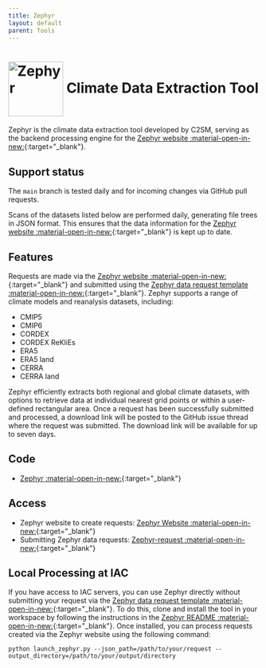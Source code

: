 ```yaml
---
title: Zephyr
layout: default
parent: Tools
---
```


# <img src="https://polybox.ethz.ch/index.php/s/Na2CeLPTzhtmh1T/download" width="110" valign="middle" alt="Zephyr"/>  Climate Data Extraction Tool

Zephyr is the climate data extraction tool developed by C2SM, serving as the backend processing engine for the [Zephyr website :material-open-in-new:](https://zephyr.ethz.ch){:target="_blank"}.

## Support status

The `main` branch is tested daily and for incoming changes via GitHub pull requests.

Scans of the datasets listed below are performed daily, generating file trees in JSON format. This ensures that the data information for the [Zephyr website :material-open-in-new:](https://zephyr.ethz.ch){:target="_blank"} is kept up to date.

## Features

Requests are made via the [Zephyr website :material-open-in-new:](https://zephyr.ethz.ch){:target="_blank"} and submitted using the [Zephyr data request template :material-open-in-new:](https://github.com/C2SM/zephyr-request/issues/new/choose){:target="_blank"}. Zephyr supports a range of climate models and reanalysis datasets, including:

- CMIP5
- CMIP6
- CORDEX
- CORDEX ReKliEs
- ERA5
- ERA5 land
- CERRA
- CERRA land

Zephyr efficiently extracts both regional and global climate datasets, with options to retrieve data at individual nearest grid points or within a user-defined rectangular area. Once a request has been successfully submitted and processed, a download link will be posted to the GitHub issue thread where the request was submitted. The download link will be available for up to seven days.

## Code

* [Zephyr :material-open-in-new:](https://github.com/C2SM/zephyr/tree/main){:target="_blank"}

## Access

* Zephyr website to create requests: [Zephyr Website :material-open-in-new:](https://zephyr.ethz.ch){:target="_blank"}
* Submitting Zephyr data requests: [Zephyr-request :material-open-in-new:](https://github.com/C2SM/zephyr-request/issues/new/choose){:target="_blank"}

## Local Processing at IAC

If you have access to IAC servers, you can use Zephyr directly without submitting your request via the [Zephyr data request template :material-open-in-new:](https://github.com/C2SM/zephyr-request/issues/new/choose){:target="_blank"}. To do this, clone and install the tool in your workspace by following the instructions in the [Zephyr README :material-open-in-new:](https://github.com/C2SM/zephyr/tree/main){:target="_blank"}. Once installed, you can process requests created via the Zephyr website using the following command:

```shell
python launch_zephyr.py --json_path=/path/to/your/request --output_directory=/path/to/your/output/directory
```
